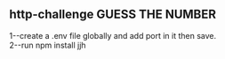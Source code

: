 ## http-challenge GUESS THE NUMBER

1--create a .env file globally and add port in it then save.<br>
2--run npm install
jjh
